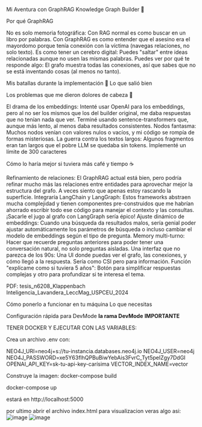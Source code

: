 Mi Aventura con GraphRAG Knowledge Graph Builder 🚀

Por qué GraphRAG

No es solo memoria fotográfica: Con RAG normal es como buscar en un libro por palabras. Con GraphRAG es como entender que el asesino era el mayordomo porque tenía conexión con la víctima (navegas relaciones, no solo texto).
Es como tener un cerebro digital: Puedes "saltar" entre ideas relacionadas aunque no usen las mismas palabras.
Puedes ver por qué te responde algo: El grafo muestra todas las conexiones, así que sabes que no se está inventando cosas (al menos no tanto).

Mis batallas durante la implementación 💪
Lo que salió bien

Los problemas que me dieron dolores de cabeza 🤕

El drama de los embeddings: Intenté usar OpenAI para los embeddings, pero al no ser los mismos que los del builder original, me daba respuestas que no tenían nada que ver. Terminé usando sentence-transformers que, aunque más lento, al menos daba resultados consistentes.
Nodos fantasma: Muchos nodos venían con valores nulos o vacíos, y mi código se rompía de formas misteriosas.
La guerra contra los textos largos: Algunos fragmentos eran tan largos que el pobre LLM se quedaba sin tokens. Implementé un límite de 300 caracteres

Cómo lo haría mejor si tuviera más café y tiempo ☕

Refinamiento de relaciones: El GraphRAG actual está bien, pero podría refinar mucho más las relaciones entre entidades para aprovechar mejor la estructura del grafo. A veces siento que apenas estoy rascando la superficie.
Integraría LangChain y LangGraph: Estos frameworks abstraen mucha complejidad y tienen componentes pre-construidos que me habrían ahorrado escribir todo ese código para manejar el contexto y las consultas. ¡Sacarle el jugo al grafo con LangGraph sería épico!
Ajuste dinámico de embeddings: Cuando una búsqueda da resultados malos, sería genial poder ajustar automáticamente los parámetros de búsqueda o incluso cambiar el modelo de embeddings según el tipo de pregunta.
Memory multi-turno: Hacer que recuerde preguntas anteriores para poder tener una conversación natural, no solo preguntas aisladas.
Una interfaz que no parezca de los 90s: Una UI donde puedas ver el grafo, las conexiones, y cómo llegó a la respuesta. Sería como CSI pero para información.
Función "explícame como si tuviera 5 años": Botón para simplificar respuestas complejas y otro para profundizar si te interesa el tema.

PDF:
tesis_n6208_Klappenbach
Inteligencia_Lavandera_LeccMag_USPCEU_2024

Cómo ponerlo a funcionar en tu máquina
Lo que necesitas

Configuración rápida para DevMode **la rama DevMode**
**IMPORTANTE**

TENER DOCKER Y EJECUTAR CON LAS VARIABLES:

Crea un archivo .env con:

NEO4J_URI=neo4j+s://tu-instancia.databases.neo4j.io
NEO4J_USER=neo4j
NEO4J_PASSWORD=xe5Y63flhQPBuBiwYebAis3FvrC_Tyt5peIZgy7DdGI
OPENAI_API_KEY=sk-tu-api-key-carísima
VECTOR_INDEX_NAME=vector

Construye la imagen:
docker-compose build

docker-compose up

estará en http://localhost:5000

por ultimo abrir el archivo index.html para visualizacion
veras algo asi:
![image](https://github.com/user-attachments/assets/bdeea60e-26d3-4fd9-b3b7-5c093c024c24)
![image](https://github.com/user-attachments/assets/92a3fc52-1232-4c27-a279-d9ef6895e19a)


